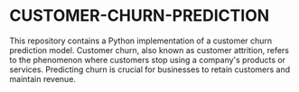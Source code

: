 # CUSTOMER-CHURN-PREDICTION
This repository contains a Python implementation of a customer churn prediction model. Customer churn, also known as customer attrition, refers to the phenomenon where customers stop using a company's products or services. Predicting churn is crucial for businesses to retain customers and maintain revenue.
